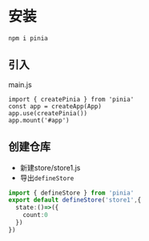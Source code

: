 # 安装
```
npm i pinia
```
## 引入
main.js
```ts{3}
import { createPinia } from 'pinia'
const app = createApp(App)
app.use(createPinia())
app.mount('#app')
```
## 创建仓库
* 新建store/store1.js
* 导出`defineStore`
```ts
import { defineStore } from 'pinia'
export default defineStore('store1',{
  state:()=>({
    count:0
  })
})
```

